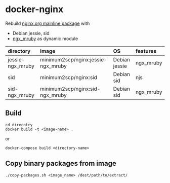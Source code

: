 # docker-nginx

Rebuild [nginx.org mainline package](http://nginx.org/en/linux_packages.html) with

- Debian jessie, sid
- [ngx\_mruby](https://github.com/matsumoto-r/ngx_mruby) as dynamic module

| directory         | image                               | OS             | features |
|:---               |:---                                 |:---            |:---      |
| jessie-ngx\_mruby | minimum2scp/nginx:jessie-ngx\_mruby | Debian jessie  | ngx\_mruby |
| sid               | minimum2scp/nginx:sid               | Debian sid     | njs |
| sid-ngx\_mruby    | minimum2scp/nginx:sid-ngx\_mruby    | Debian sid     | ngx\_mruby |

## Build

```shell
cd direcotry
docker build -t <image-name> .
```

or

```shell
docker-compose build <directory-name>
```

## Copy binary packages from image

```shell
./copy-packages.sh <image_name> /dest/path/to/extract/
```

